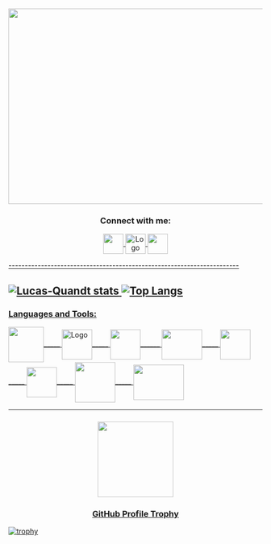 <h3 align="center"><img align="center" src="https://github.com/Lucas-Quandt/Lucas-Quandt/assets/103226578/3b1157ab-3e14-4071-8c47-ca3a2593682d" alt="" height="388" width="870" /a>

                        
<h3 align="center">Connect with me:</h3>
<p align="center">
<a href="https://www.linkedin.com/in/lucas-quandt-b90901128/" target="blank"><img align="center" src="https://cdn.cdnlogo.com/logos/l/66/linkedin-icon.svg" alt="" height="40" width="40" /a>
<a href="https://www.instagram.com/quandt_/" target="blank"><img align="center" img src="https://cdn.cdnlogo.com/logos/i/4/instagram.svg" alt="Logo" width="40" height="40" /a>
<a href="mailto:lucasdantas2556@gmail.com" target="blank"><img align="center" src="https://cdn.cdnlogo.com/logos/g/68/gmail-icon.svg" alt="" height="40" width="40">
</p>
-----------------------------------------------------------------------

![Lucas-Quandt stats](https://github-readme-stats.vercel.app/api?username=lucas-quandt&theme=tokyonight&show_icons=true) ![Top Langs](https://github-readme-stats.vercel.app/api/top-langs/?username=lucas-quandt&theme=tokyonight&show_icons=true)
---------------------------------------------------------------------

<h3 align="left">Languages and Tools:</h3>
<p align="left">
<a href=target="blank"><img align="center" src="https://cdn.cdnlogo.com/logos/j/86/java.svg" alt="" height="70" width="70" /a>_____
<a href=target="blank"><img align="center" img src="https://cdn.cdnlogo.com/logos/j/69/javascript.svg" alt="Logo" width="60" height="60" /a>_____
<a href=target="blank"><img align="center" src="https://cdn.cdnlogo.com/logos/h/90/html-5.svg" alt="" height="60" width="60">______
<a href=target="blank"><img align="center" src="https://github.com/Lucas-Quandt/Lucas-Quandt/assets/103226578/284aab1d-723c-4d47-857d-3778326bac8f" alt="" height="60" width="80">_____
<a href=target="blank"><img align="center" src="https://cdn.cdnlogo.com/logos/n/94/nodejs-icon.svg" alt="" height="60" width="60">_____
<a href=target="blank"><img align="center" src="https://cdn.cdnlogo.com/logos/m/78/mysql.svg" alt="" height="60" width="60">_____
<a href=target="blank"><img align="center" src="https://cdn.cdnlogo.com/logos/v/83/vs-code.svg" alt="" height="80" width="80">_____
<a href=target="blank"><img align="center" src="https://github.com/Lucas-Quandt/Lucas-Quandt/assets/103226578/f6cda724-99aa-4d02-8389-317cf2cbf745" alt="" height="70" width="100">
</p>                                                                                                              

-------------------------------------------------------------------------------- 

<h3 align="center"></h3>
<p align="center">
<a href="https://www.linkedin.com/in/lucas-quandt-b90901128/" target="blank"><img align="center" src="https://github.com/Lucas-Quandt/Lucas-Quandt/assets/103226578/90088ee8-5b8f-44b5-9209-12f419287a72" alt="" height="150" width="150" /a>
<h3 align="center">GitHub Profile Trophy</h3>
  
  
  
  
[![trophy](https://github-profile-trophy.vercel.app/?username=Lucas-Quandt&theme=onedark)](https://github.com/Lucas-Quandt/github-profile-trophy)                                                                                                                      
                                                                                                                           
                                                                                                                                







